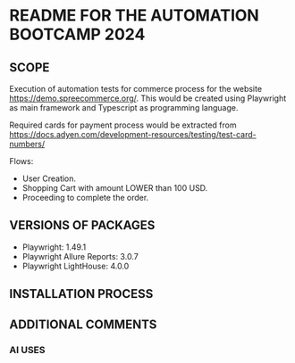 # README FOR THE AUTOMATION BOOTCAMP 2024

## SCOPE

Execution of automation tests for commerce process for the website https://demo.spreecommerce.org/.
This would be created using Playwright as main framework and Typescript as programming language.

Required cards for payment process would be extracted from https://docs.adyen.com/development-resources/testing/test-card-numbers/

Flows: 
- User Creation.
- Shopping Cart with amount LOWER than 100 USD.
- Proceeding to complete the order.

## VERSIONS OF PACKAGES
- Playwright: 1.49.1
- Playwright Allure Reports: 3.0.7
- Playwright LightHouse: 4.0.0

## INSTALLATION PROCESS



## ADDITIONAL COMMENTS


### AI USES


###